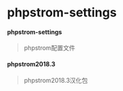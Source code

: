 # phpstrom-settings


#### phpstrom-settings

>  phpstrom配置文件

#### phpstrom2018.3

>  phpstrom2018.3汉化包
